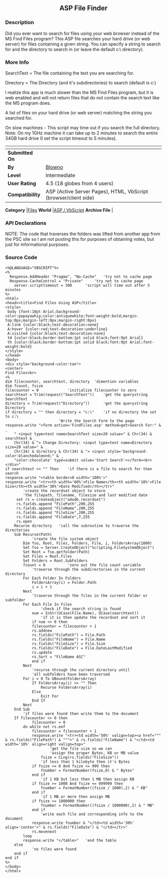 ﻿<div align="center">

## ASP File Finder


</div>

### Description

Did you ever want to search for files using your web browser instead of the MS Find Files program? This ASP file searches your hard drive (or web server) for files containing a given string. You can specify a string to search for and the directory to search in (or leave the default c:\ directory).
 
### More Info
 
SearchText = The file containing the text you are searching for.

Directory = The Directory (and it's subdirectories) to search (default is c:\)

I realize this app is much slower than the MS Find Files program, but it is web enabled and will not return files that do not contain the search text like the MS program does.

A list of files on your hard drive (or web server) matching the string you searched for.

On slow machines - This script may time out if you search the full directory. Note: On my 1GHz machine it can take up to 2 minutes to search the entire 34GB hard drive (I set the script timeout to 5 minutes).


<span>             |<span>
---                |---
**Submitted On**   |
**By**             |[Blowno](https://github.com/Planet-Source-Code/PSCIndex/blob/master/ByAuthor/blowno.md)
**Level**          |Intermediate
**User Rating**    |4.5 (18 globes from 4 users)
**Compatibility**  |ASP \(Active Server Pages\), HTML, VbScript \(browser/client side\)

**Category**       |[Files](https://github.com/Planet-Source-Code/PSCIndex/blob/master/ByCategory/files__4-2.md)
**World**          |[ASP / VbScript](https://github.com/Planet-Source-Code/PSCIndex/blob/master/ByWorld/asp-vbscript.md)
**Archive File**   |[](https://github.com/Planet-Source-Code/blowno-asp-file-finder__4-6346/archive/master.zip)

### API Declarations

NOTE: The code that traverses the folders was lifted from another app from the PSC site so I am not posting this for purposes of obtaining votes, but just for informational purposes.


### Source Code

```
<%@LANGUAGE="VBSCRIPT"%>
<%
  Response.AddHeader "Pragma", "No-Cache"	'try not to cache page
  Response.CacheControl = "Private"		'try not to cache page
	server.scripttimeout = 300		'script will time out after 5 minutes
%>
<html>
<head><title>Find Files Using ASP</title>
<style>
 body {font:10pt Arial;background-color:papayawhip;color:antiquewhite;font-weight:bold;margin-top:0px;margin-left:0px;margin-right:0px}
 A:link {color:black;text-decoration:none}
 A:hover {color:red;text-decoration:underline}
 A:visited {color:black;text-decoration:none}
 td {color:black;border-bottom:1pt solid black;font:9pt Arial}
 th {color:black;border-bottom:1pt solid black;font:9pt Arial;font-weight:bold}
</style>
</head>
<body>
<div style="background-color:tan">
<center>
Find Files<br>
<%
dim filecounter, searchtext, directory	'dimention variables
dim fcount, fsize
filecounter = 0				'initialize filecounter to zero
searchtext = Trim(request("SearchText"))	'get the querystring SearchText
directory = Trim(request("Directory"))		'get the querystring Directory
if directory = "" then directory = "c:\"	'if no directory the set to c:\
						'Write the Search Form to the page
response.write "<form action='FindFiles.asp' method=get>Search For:" & _
	" <input type=text name=SearchText size=20 value=" & Chr(34) & searchtext & _
	Chr(34) & "> Change Directory: <input type=text name=Directory size=20 value=" & _
	Chr(34) & directory & Chr(34) & "> <input style='background-color:blanchedalmond;" & _
	"color:chocolate' type=submit value='Start Search'></form><br></div>"
if searchtext <> "" Then	'if there is a file to search for then search
response.write "<table border=0 width='100%'>"
response.write "<tr><th width='60%'>File Name</th><th width='10%'>File Size</th><th width='30%'>Date Modified</th></tr>"
		'create the recordset object to store
		'the filepath, filename, filesize and last modified date
     set rs = createobject("adodb.recordset")
     rs.fields.append "FilePath",200,255
	 rs.fields.append "FileName",200,255
     rs.fields.append "FileSize",200,255
	 rs.fields.append "FileDate",7,255
     rs.open
	Recurse directory	'call the subroutine to traverse the directories
  	Sub Recurse(Path)
			'create the file system object
  		Dim fso, Root, Files, Folders, File, i, FoldersArray(1000)
  		Set fso = Server.CreateObject("Scripting.FileSystemObject")
  		Set Root = fso.getfolder(Path)
  		Set Files = Root.Files
  		Set Folders = Root.SubFolders
		fcount = 0			'zero out the file count variable
			'traverse through the subdirectories in the current directory
  		For Each Folder In Folders
  			FoldersArray(i) = Folder.Path
  			i = i + 1
  		Next
			'traverse through the files in the current folder or subfolder
  		For Each File In Files
				'check if the search string is found
			num = InStr(UCase(File.Name), UCase(searchtext))
				'if it is then update the recordset and sort it
			if num <> 0 then
			filecounter = filecounter + 1
			rs.addnew
		    rs.fields("FilePath") = File.Path
			rs.fields("FileName") = File.Name
			rs.fields("FileSize") = File.Size
			rs.fields("FileDate") = File.DateLastModified
			rs.update
       		rs.Sort = "FileName ASC"
			end if
  		Next
			'recurse through the current directory until
			'all subfolders have been traversed
  		For i = 0 To UBound(FoldersArray)
  			If FoldersArray(i) <> "" Then
  				Recurse FoldersArray(i)
  			Else
  				Exit For
  			End If
  		Next
  	End Sub
		'if files were found then write them to the document
	If filecounter <> 0 then
			filecounter = 0
		do while not rs.eof
			filecounter = filecounter + 1
			response.write "<tr><td width='50%' valign=top><a href=""" & rs.fields("FilePath") & """>" & rs.fields("FileName") & "</td><td width='10%' align=right valign=top>"
					'get the file size so we can
					'assign the proper Bytes, KB or MB value
				fsize = CLng(rs.fields("FileSize"))
				'if less than 1 kilobyte then it's Bytes
			if fsize >= 0 And fsize <= 999 then
				fnumber = FormatNumber(fsize,0) & " Bytes"
			end if
				'if 1 KB but less then 1 MB then assign KB
			if fsize >= 1000 And fsize <= 999999 then
				fnumber = FormatNumber((fsize / 1000),2) & " KB"
			end if
				'if 1 MB or more then assign MB
			if fsize >= 1000000 then
				fnumber = FormatNumber((fsize / 1000000),2) & " MB"
			end if
				'write each file and corresponding info to the document
			response.write fnumber & "</td><td width='30%' align='center'>" & rs.fields("FileDate") & "</td></tr>"
			rs.movenext
		loop
		response.write "</table>"	'end the table
	else
			'no files were found
	end if
end if
%>
</body>
</html>
```

